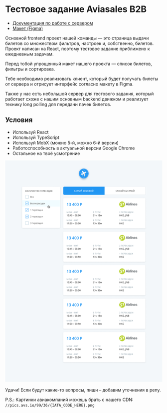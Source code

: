 # Тестовое задание Aviasales B2B

- [Документация по работе с сервером](./server/README.md)
- [Макет (Figma)](https://github.com/KosyanMedia/test-tasks/raw/f0f60244b045928746188a86ba4f76ddb5515111/aviasales_frontend/Aviasales%20Test%20Task.fig)

Основной frontend проект нашей команды — это страница выдачи билетов со множеством фильтров, настроек и, собственно, билетов. Проект написан на React, поэтому тестовое задание приближено к ежедневным задачам.

Перед тобой упрощенный макет нашего проекта — список билетов, фильтры и сортировка.

Тебе необходимо реализовать клиент, который будет получать билеты от сервера и отрисует интерфейс согласно макету в Figma.

Также у нас есть небольшой сервер для тестового задания, который работает схоже с нашим основным backend движком и реализует технику long polling для передачи пачек билетов. 

## Условия

- Используй React
- Используй TypeScript
- Используй MobX (можно 5-й, можно 6-й версии)
- Работоспособность в актуальной версии Google Chrome
- Остальное на твоё усмотрение

![](search_preview.png?raw=true)

Удачи! Если будут какие-то вопросы, пиши – добавим уточнения в репу.

P.S.: Картинки авиакомпаний можешь брать с нашего CDN: `//pics.avs.io/99/36/{IATA_CODE_HERE}.png`